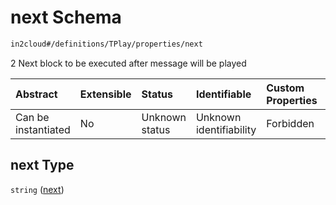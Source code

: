 # next Schema

```txt
in2cloud#/definitions/TPlay/properties/next
```

2 Next block to be executed after message will be played

| Abstract            | Extensible | Status         | Identifiable            | Custom Properties | Additional Properties | Access Restrictions | Defined In                                                                     |
| :------------------ | :--------- | :------------- | :---------------------- | :---------------- | :-------------------- | :------------------ | :----------------------------------------------------------------------------- |
| Can be instantiated | No         | Unknown status | Unknown identifiability | Forbidden         | Allowed               | none                | [TDSLRoot.schema.json*](../schema/TDSLRoot.schema.json "open original schema") |

## next Type

`string` ([next](tdslroot-definitions-tplay-properties-next.md))
